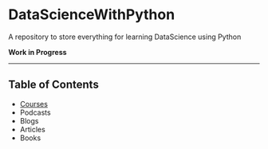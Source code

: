 # DataScienceWithPython
A repository to store everything for learning DataScience using Python

**Work in Progress**
***
## Table of Contents 
* [Courses](docs/COURSES.md)
* Podcasts
* Blogs
* Articles
* Books
